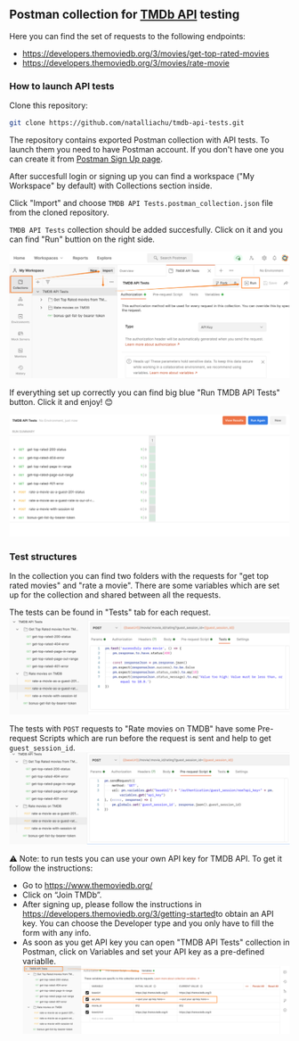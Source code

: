 ## Postman collection for [TMDb API](https://developers.themoviedb.org/3/) testing

Here you can find the set of requests to the following endpoints:
* https://developers.themoviedb.org/3/movies/get-top-rated-movies
* https://developers.themoviedb.org/3/movies/rate-movie 

### How to launch API tests
Clone this repository: 
```sh
git clone https://github.com/natalliachu/tmdb-api-tests.git
```

The repository contains exported Postman collection with API tests. To launch them you need to have Postman account. If you don't have one you can create it from [Postman Sign Up page](https://identity.getpostman.com/signup).

After succesfull login or signing up you can find a workspace ("My Workspace" by default) with Collections section inside. 

Click "Import" and choose `TMDB API Tests.postman_collection.json` file from the cloned repository.

`TMDB API Tests` collection should be added succesfully. Click on it and you can find "Run" buttion on the right side. 

![alt text](./img/run_tests.png) 


If everything set up correctly you can find big blue "Run TMDB API Tests" button. Click it and enjoy! 😊

![alt text](./img/test_results.png)


### Test structures
In the collection you can find two folders with the requests for "get top rated movies" and "rate a movie". 
There are some variables which are set up for the collection and shared between all the requests. 


The tests can be found in "Tests" tab for each request. 
![alt text](./img/tests_body.png)


The tests with `POST` requests to "Rate movies on TMDB" have some Pre-request Scripts which are run before the request is sent and help to get `guest_session_id`.
![alt text](./img/pre-requests.png)

⚠ Note: to run tests you can use your own API key for TMDB API.
To get it follow the instructions: 
- Go to https://www.themoviedb.org/
- Click on “Join TMDb”.
- After signing up, please follow the instructions in
https://developers.themoviedb.org/3/getting-started​ to obtain an API key. 
You can choose the Developer type and you only have to fill the form with any info.
- As soon as you get API key you can open "TMDB API Tests" collection in Postman, click on Variables and set your API key as a pre-defined variablle.
![alt text](./img/change_api_key.png)